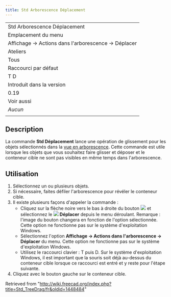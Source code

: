 ```yaml
---
title: Std Arborescence Déplacement
---
```

|  |
| --- |
| Std Arborescence Déplacement |
| Emplacement du menu |
| Affichage → Actions dans l'arborescence → Déplacer |
| Ateliers |
| Tous |
| Raccourci par défaut |
| T D |
| Introduit dans la version |
| 0.19 |
| Voir aussi |
| *Aucun* |
|  |

## Description

La commande **Std Déplacement** lance une opération de glissement pour les objets sélectionnés dans la [vue en arborescence](/Tree_view/fr "Tree view/fr"). Cette commande est utile lorsque les objets que vous souhaitez faire glisser et déposer et le conteneur cible ne sont pas visibles en même temps dans l'arborescence.

## Utilisation

1. Sélectionnez un ou plusieurs objets.
2. Si nécessaire, faites défiler l'arborescence pour révéler le conteneur cible.
3. Il existe plusieurs façons d'appeler la commande :
   * Cliquez sur la flèche noire vers le bas à droite du bouton ![](/images/Std_TreeSyncView.svg) et sélectionnez le **![](/images/Std_TreeDrag.svg) Déplacer** depuis le menu déroulant. Remarque : l'image du bouton changera en fonction de l'option sélectionnée. Cette option ne fonctionne pas sur le système d'exploitation Windows.
   * Sélectionnez l'option **Affichage → Actions dans l'arborescence → Déplacer** du menu. Cette option ne fonctionne pas sur le système d'exploitation Windows.
   * Utilisez le raccourci clavier : T puis D. Sur le système d'exploitation Windows, il est important que la souris soit déjà au-dessus du conteneur cible lorsque ce raccourci est entré et y reste pour l'étape suivante.
4. Cliquez avec le bouton gauche sur le conteneur cible.

Retrieved from "<http://wiki.freecad.org/index.php?title=Std_TreeDrag/fr&oldid=1448484>"